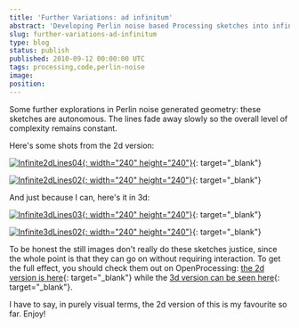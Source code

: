 ```yaml
---
title: 'Further Variations: ad infinitum'
abstract: 'Developing Perlin noise based Processing sketches into infinitely looping 2d and 3d forms'
slug: further-variations-ad-infinitum
type: blog
status: publish
published: 2010-09-12 00:00:00 UTC
tags: processing,code,perlin-noise
image: 
position: 
---
```


Some further explorations in Perlin noise generated geometry: these
sketches are autonomous. The lines fade away slowly so the overall level
of complexity remains constant.

Here\'s some shots from the 2d version:

[![Infinite2dLines04](https://farm5.static.flickr.com/4086/4982747301_dd2c9ffdc6_m.jpg){:
width="240" height="240"}][1]{: target="_blank"}

[![Infinite2dLines02](https://farm5.static.flickr.com/4126/4982746669_3f2e4c420d_m.jpg){:
width="240" height="240"}][2]{: target="_blank"}

And just because I can, here\'s it in 3d:

[![Infinite3dLines03](https://farm5.static.flickr.com/4107/4983478954_d10fb121e0_m.jpg){:
width="240" height="240"}][3]{: target="_blank"}

[![Infinite3dLines02](https://farm5.static.flickr.com/4129/4983478292_efae864b1d_m.jpg){:
width="240" height="240"}][4]{: target="_blank"}

To be honest the still images don\'t really do these sketches justice,
since the whole point is that they can go on without requiring
interaction. To get the full effect, you should check them out on
OpenProcessing: [the 2d version is here][5]{: target="_blank"} while the
[3d version can be seen here][6]{: target="_blank"}.

I have to say, in purely visual terms, the 2d version of this is my
favourite so far. Enjoy!



[1]: http://www.flickr.com/photos/53111802@N05/4982747301/
[2]: http://www.flickr.com/photos/53111802@N05/4982746669/
[3]: http://www.flickr.com/photos/53111802@N05/4983478954/
[4]: http://www.flickr.com/photos/53111802@N05/4983478292/
[5]: http://www.openprocessing.org/visuals/?visualID=11939
[6]: http://www.openprocessing.org/visuals/?visualID=11940

